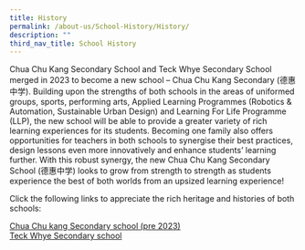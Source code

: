 ```yaml
---
title: History
permalink: /about-us/School-History/History/
description: ""
third_nav_title: School History
---
```

Chua Chu Kang Secondary School and Teck Whye Secondary School merged in 2023 to become a new school – Chua Chu Kang Secondary (德惠中学). Building upon the strengths of both schools in the areas of uniformed groups, sports, performing arts, Applied Learning Programmes (Robotics &amp; Automation, Sustainable Urban Design) and Learning For Life Programme (LLP), the new school will be able to provide a greater variety of rich learning experiences for its students. Becoming one family also offers opportunities for teachers in both schools to synergise their best practices, design lessons even more innovatively and enhance students’ learning further. With this robust synergy, the new Chua Chu Kang Secondary School (德惠中学) looks to grow from strength to strength as students experience the best of both worlds from an upsized learning experience!

Click the following links to appreciate the rich heritage and histories of both schools:   

[Chua Chu kang Secondary school (pre 2023)](/about-us/School-History/Chua-Chu-Kang-Secondary-School/)<br>
[Teck Whye Secondary school](/about-us/School-History/Teck-Whye-Secondary-School/)